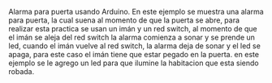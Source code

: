 Alarma para puerta usando Arduino.
En este ejemplo se muestra una alarma para puerta, la cual suena al momento de que la puerta se abre, para realizar esta practica se usan
un imán y un red switch, al momento de que el imán se aleja del red 
switch la alarma comienza a sonar y se prende un led, cuando el imán
vuelve al red switch, la alarma deja de sonar y el led se apaga, para 
este caso el imán tiene que estar pegado en la puerta. en este ejemplo
se le agrego un led para que ilumine la habitacion que esta siendo
robada.
